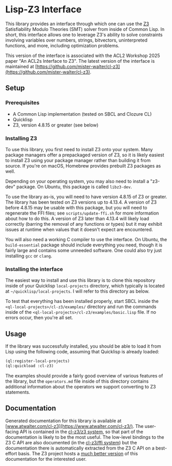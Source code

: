 # Lisp-Z3 Interface

This library provides an interface through which one can use the
[Z3](https://github.com/Z3Prover/z3/) Satisfiability Modulo Theories
(SMT) solver from inside of Common Lisp. In short, this interface
allows one to leverage Z3's ability to solve constraints involving
variables over numbers, strings, bitvectors, uninterpreted functions,
and more, including optimization problems.

This version of the interface is associated with the ACL2 Workshop 2025
paper "An ACL2s Interface to Z3". The latest version of the interface
is maintained at [https://github.com/mister-walter/cl-z3](https://github.com/mister-walter/cl-z3).

## Setup

### Prerequisites
- A Common Lisp implementation (tested on SBCL and Clozure CL)
- Quicklisp
- Z3, version 4.8.15 or greater (see below)

### Installing Z3
To use this library, you first need to install Z3 onto your
system. Many package managers offer a prepackaged version of Z3, so it
is likely easiest to install Z3 using your package manager rather than
building it from source. If you're on macOS, Homebrew provides
prebuilt Z3 packages as well.

Depending on your operating system, you may also need to install
a "z3-dev" package. On Ubuntu, this package is called `libz3-dev`.

To use the library as-is, you will need to have version 4.8.15 of Z3
or greater. The library has been tested on Z3 versions up to 4.13.4. A
version of Z3 before 4.8.15 may be usable with this package, but you
will need to regenerate the FFI files; see `scripts/update-ffi.sh` for
more information about how to do this. A version of Z3 later than
4.13.4 will likely load correctly (barring the removal of any
functions or types) but it may exhibit issues at runtime when
values that it doesn't expect are encountered.

You will also need a working C compiler to use the interface. On
Ubuntu, the `build-essential` package should include everything you
need, though it is fairly large and contains some unneeded
software. One could also try just installing `gcc` or `clang`.

### Installing the interface
The easiest way to install and use this library is to clone this
repository inside of your Quicklisp `local-projects` directory, which
typically is located at `~/quicklisp/local-projects`. I will refer to
this directory as <ql-local-projects> below.

To test that everything has been installed properly, start SBCL inside
the `<ql-local-projects>/cl-z3/examples/` directory and run the
commands inside of the `<ql-local-projects>/cl-z3/examples/basic.lisp`
file. If no errors occur, then you're all set.

## Usage

If the library was successfully installed, you should be able to load
it from Lisp using the following code, assuming that Quicklisp is
already loaded:
```lisp
(ql:register-local-projects)
(ql:quickload :cl-z3)
```

The examples should provide a fairly good overview of various features
of the library, but the `operators.md` file inside of this directory
contains additional information about the operators we support
converting to Z3 statements.

## Documentation

Generated documentation for this library is available at
[www.atwalter.com/cl-z3](https://www.atwalter.com/cl-z3/). The
user-facing API is contained in the [cl-z3/z3
system](https://www.atwalter.com/cl-z3/cl-z3/z3/), so that part of the
documentation is likely to be the most useful. The low-level bindings
to the Z3 C API are also documented (in the [cl-z3/ffi
system](https://www.atwalter.com/cl-z3/cl-z3/ffi/)) but the
documentation there is automatically extracted from the Z3 C API on a
best-effort basis. The Z3 project hosts a [much better
version](https://z3prover.github.io/api/html/group__capi.html) of this
documentation for the interested user.
